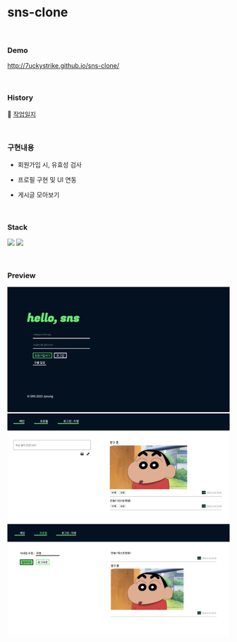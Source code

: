 # sns-clone

<br />

### Demo
http://7uckystrike.github.io/sns-clone/

<br />

### History
🚜 <a href="https://jyounge.notion.site/sokdak-react-firebase-3-3-re-start-c509c2507d75406f8732db75bc2134d6">작업일지</a>

<br />

### 구현내용
* 회원가입 시, 유효성 검사

* 프로필 구현 및 UI 연동

* 게시글 모아보기

<br />

### Stack
<img src="https://img.shields.io/badge/react-61DAFB?style=for-the-badge&logo=react&logoColor=black">  <img src="https://img.shields.io/badge/firebase-FFCA28?style=for-the-badge&logo=firebase&logoColor=black">

<br />

### Preview
<img src="https://github.com/7uckystrike/sns-clone/blob/main/preview/main.png?raw=true" />
<br />
<img src="https://github.com/7uckystrike/sns-clone/blob/main/preview/home.png?raw=true" />
<br />
<img src="https://github.com/7uckystrike/sns-clone/blob/main/preview/profile.png?raw=true" />
